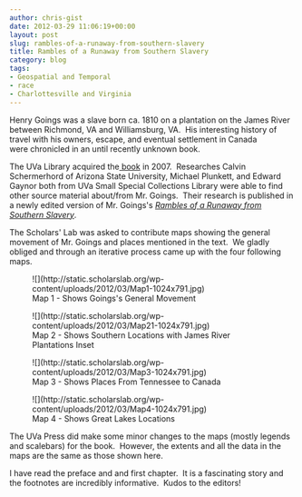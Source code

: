 ```yaml
---
author: chris-gist
date: 2012-03-29 11:06:19+00:00
layout: post
slug: rambles-of-a-runaway-from-southern-slavery
title: Rambles of a Runaway from Southern Slavery
category: blog
tags:
- Geospatial and Temporal
- race
- Charlottesville and Virginia
---
```


Henry Goings was a slave born ca. 1810 on a plantation on the James River between Richmond, VA and Williamsburg, VA.  His interesting history of travel with his owners, escape, and eventual settlement in Canada were chronicled in an until recently unknown book.

The UVa Library acquired the[ book](http://search.lib.virginia.edu/catalog/u4391170) in 2007.  Researches Calvin Schermerhord of Arizona State University, Michael Plunkett, and Edward Gaynor both from UVa Small Special Collections Library were able to find other source material about/from Mr. Goings.  Their research is published in a newly edited version of Mr. Goings's _[Rambles of a Runaway from Southern Slavery](http://www.amazon.com/Rambles-Runaway-Southern-Slavery-Institute/dp/0813932386/ref=ntt_at_ep_dpt_1)_.

The Scholars' Lab was asked to contribute maps showing the general movement of Mr. Goings and places mentioned in the text.  We gladly obliged and through an iterative process came up with the four following maps.

<figure>
  ![](http://static.scholarslab.org/wp-content/uploads/2012/03/Map1-1024x791.jpg)
  <figcaption>
Map 1 - Shows Goings's General Movement
</figcaption>

</figure>

<figure>
  ![](http://static.scholarslab.org/wp-content/uploads/2012/03/Map21-1024x791.jpg)
  <figcaption>
Map 2 - Shows Southern Locations with James River Plantations Inset
</figcaption>

</figure>

<figure>
  ![](http://static.scholarslab.org/wp-content/uploads/2012/03/Map3-1024x791.jpg)
  <figcaption>
Map 3 - Shows Places From Tennessee to Canada
</figcaption>

</figure>

<figure>
  ![](http://static.scholarslab.org/wp-content/uploads/2012/03/Map4-1024x791.jpg)
  <figcaption>
Map 4 - Shows Great Lakes Locations
</figcaption>

</figure>

The UVa Press did make some minor changes to the maps (mostly legends and scalebars) for the book.  However, the extents and all the data in the maps are the same as those shown here.

I have read the preface and and first chapter.  It is a fascinating story and the footnotes are incredibly informative.  Kudos to the editors!
